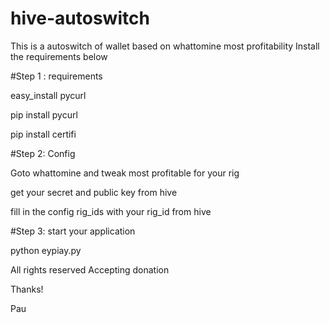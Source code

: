# hive-autoswitch

This is a autoswitch of wallet based on whattomine most profitability
Install the requirements below

#Step 1 : requirements

easy_install pycurl

pip install pycurl

pip install certifi

#Step 2: Config

Goto whattomine and tweak most profitable for your rig

get your secret and public key from hive

fill in the config rig_ids with your rig_id from hive

#Step 3: start your application

python eypiay.py

All rights reserved
Accepting donation

Thanks!

Pau
